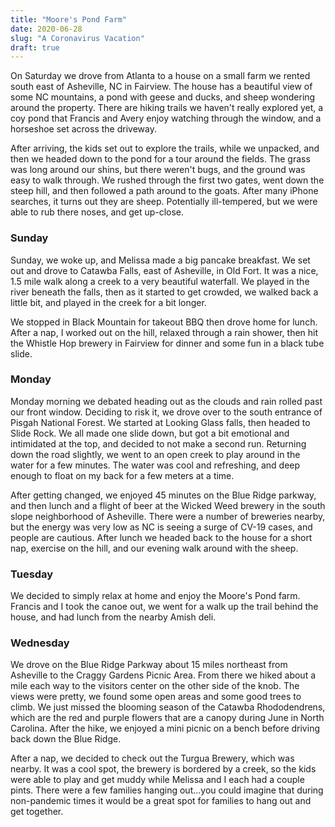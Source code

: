 ```yaml
---
title: "Moore's Pond Farm"
date: 2020-06-28
slug: "A Coronavirus Vacation"
draft: true
---
```


On Saturday we drove from Atlanta to a house on a small farm we rented south east of Asheville, NC in Fairview.  The house has a beautiful view of some NC mountains, a pond with geese and ducks, and sheep wondering around the property.  There are hiking trails we haven't really explored yet, a coy pond that Francis and Avery enjoy watching through the window, and a horseshoe set across the driveway.

After arriving, the kids set out to explore the trails, while we unpacked, and then we headed down to the pond for a tour around the fields.  The grass was long around our shins, but there weren't bugs, and the ground was easy to walk through.  We rushed through the first two gates, went down the steep hill, and then followed a path around to the goats. After many iPhone searches, it turns out they are sheep.  Potentially ill-tempered, but we were able to rub there noses, and get up-close.

### Sunday

Sunday, we woke up, and Melissa made a big pancake breakfast.  We set out and drove to Catawba Falls, east of Asheville, in Old Fort.  It was a nice, 1.5 mile walk along a creek to a very beautiful waterfall.  We played in the river beneath the falls, then as it started to get crowded, we walked back a little bit, and played in the creek for a bit longer.  

We stopped in Black Mountain for takeout BBQ then drove home for lunch.  After a nap, I worked out on the hill, relaxed through a rain shower, then hit the Whistle Hop brewery in Fairview for dinner and some fun in a black tube slide.

### Monday

Monday morning we debated heading out as the clouds and rain rolled past our front window.  Deciding to risk it, we drove over to the south entrance of Pisgah National Forest.  We started at Looking Glass falls, then headed to Slide Rock.  We all made one slide down, but got a bit emotional and intimidated at the top, and decided to not make a second run.  Returning down the road slightly, we went to an open creek to play around in the water for a few minutes.  The water was cool and refreshing, and deep enough to float on my back for a few meters at a time. 

After getting changed, we enjoyed 45 minutes on the Blue Ridge parkway, and then lunch and a flight of beer at the Wicked Weed brewery in the south slope neighborhood of Asheville.  There were a number of breweries nearby, but the energy was very low as NC is seeing a surge of CV-19 cases, and people are cautious.  After lunch we headed back to the house for a short nap, exercise on the hill, and our evening walk around with the sheep.

### Tuesday

We decided to simply relax at home and enjoy the Moore's Pond farm.  Francis and I took the canoe out, we went for a walk up the trail behind the house, and had lunch from the nearby Amish deli.

### Wednesday

We drove on the Blue Ridge Parkway about 15 miles northeast from Asheville to the Craggy Gardens Picnic Area.  From there we hiked about a mile each way to the visitors center on the other side of the knob.  The views were pretty, we found some open areas and some good trees to climb.  We just missed the blooming season of the Catawba Rhododendrens, which are the red and purple flowers that are a canopy during June in North Carolina.  After the hike, we enjoyed a mini picnic on a bench before driving back down the Blue Ridge.

After a nap, we decided to check out the Turgua Brewery, which was nearby.  It was a cool spot, the brewery is bordered by a creek, so the kids were able to play and get muddy while Melissa and I each had a couple pints.  There were a few families hanging out...you could imagine that during non-pandemic times it would be a great spot for families to hang out and get together.

